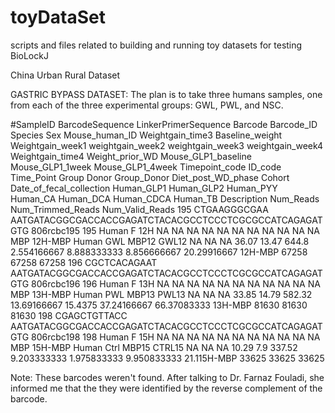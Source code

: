 # toyDataSet
scripts and files related to building and running toy datasets for testing BioLockJ

China Urban Rural Dataset



GASTRIC BYPASS DATASET:
The plan is to take three humans samples, one from each of the three experimental groups: GWL, PWL, and NSC.

#SampleID	BarcodeSequence	LinkerPrimerSequence	Barcode	Barcode_ID	Species	Sex	Mouse_human_ID	Weightgain_time3	Baseline_weight	Weightgain_week1	weightgain_week2	weightgain_week3	weightgain_week4	Weightgain_time4	Weight_prior_WD	Mouse_GLP1_baseline	Mouse_GLP1_1week	Mouse_GLP1_4week	Timepoint_code	ID_code	Time_Point	Group	Donor	Group_Donor	Diet_post_WD_phase	Cohort	Date_of_fecal_collection	Human_GLP1	Human_GLP2	Human_PYY	Human_CA	Human_DCA	Human_CDCA	Human_TB	Description	Num_Reads	Num_Trimmed_Reads	Num_Valid_Reads
195	CTGAAGGGCGAA	AATGATACGGCGACCACCGAGATCTACACGCCTCCCTCGCGCCATCAGAGATGTG	806rcbc195	195	Human	F	12H	NA	NA	NA	NA	NA	NA	NA	NA	NA	NA	NA	MBP	12H-MBP	Human	GWL	MBP12	GWL12	NA	NA	NA	36.07	13.47	644.8	2.554166667	8.888333333	8.856666667	20.29916667	12H-MBP	67258	67258	67258
196	CGCTCACAGAAT	AATGATACGGCGACCACCGAGATCTACACGCCTCCCTCGCGCCATCAGAGATGTG	806rcbc196	196	Human	F	13H	NA	NA	NA	NA	NA	NA	NA	NA	NA	NA	NA	MBP	13H-MBP	Human	PWL	MBP13	PWL13	NA	NA	NA	33.85	14.79	582.32	13.69166667	15.4375	37.24166667	66.37083333	13H-MBP	81630	81630	81630
198	CGAGCTGTTACC	AATGATACGGCGACCACCGAGATCTACACGCCTCCCTCGCGCCATCAGAGATGTG	806rcbc198	198	Human	F	15H	NA	NA	NA	NA	NA	NA	NA	NA	NA	NA	NA	MBP	15H-MBP	Human	Ctrl	MBP15	CTRL15	NA	NA	NA	10.29	7.9	337.52	9.203333333	1.975833333	9.950833333	21.115H-MBP	33625	33625	33625


Note:
These barcodes weren't found.  After talking to Dr. Farnaz Fouladi, she informed me that the they were identified by the reverse complement of the barcode.

